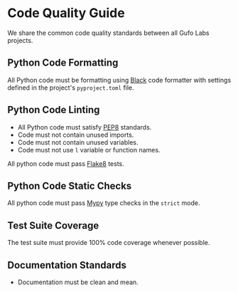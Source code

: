 # Code Quality Guide

We share the common code quality standards between all Gufo Labs projects.

## Python Code Formatting

All Python code must be formatting using [Black][Black] code formatter
with settings defined in the project's `pyproject.toml` file.

## Python Code Linting

* All Python code must satisfy [PEP8][PEP8] standards.
* Code must not contain unused imports.
* Code must not contain unused variables.
* Code must not use `l` variable or function names.

All python code must pass [Flake8][Flake8] tests.

## Python Code Static Checks

All python code must pass [Mypy][Mypy] type checks in the `strict` mode.

## Test Suite Coverage

The test suite must provide 100% code coverage whenever possible.

## Documentation Standards

* Documentation must be clean and mean.

[Black]: https://black.readthedocs.io/en/stable
[Flake8]: https://flake8.pycqa.org/en/latest/
[Mypy]: https://mypy.readthedocs.io/en/stable/
[PEP8]: https://peps.python.org/pep-0008/
